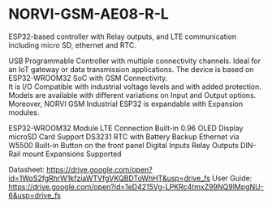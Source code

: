 # NORVI-GSM-AE08-R-L
ESP32-based controller with Relay outputs, and LTE communication including micro SD, ethernet and RTC. 

USB Programmable Controller with multiple connectivity channels. 
Ideal for an IoT gateway or data transmission applications. 
The device is based on ESP32-WROOM32 SoC with GSM Connectivity.  
It is I/O Compatible with industrial voltage levels and with added protection. 
Models are available with different variations on Input and Output options. 
Moreover, NORVI GSM Industrial ESP32 is expandable with Expansion modules. 

ESP32-WROOM32 Module
LTE Connection
Built-in 0.96 OLED Display
microSD Card Support
DS3231 RTC with Battery Backup
Ethernet via W5500
Built-in Button on the front panel
Digital Inputs
Relay Outputs
DIN-Rail mount
Expansions Supported

Datasheet:   https://drive.google.com/open?id=1WoS2fgRhrW1kfziaWTVfgVKQBDToWhHT&usp=drive_fs
User Guide:  https://drive.google.com/open?id=1eD4215Vg-LPKRc4tmxZ99NQ9lMpgNU-6&usp=drive_fs
